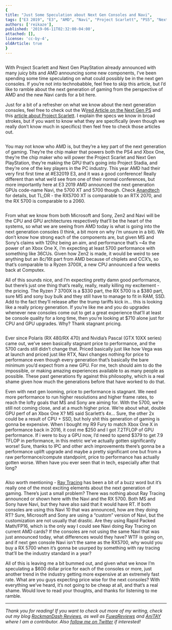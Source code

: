 ```yaml
---
{
title: "Just Some Speculation about Next Gen Consoles and Navi",
tags: ["E3 2019", "E3", "AMD", "Navi", "Project Scarlett", "PS5", "Next Gen", "Next Gen Playstation", "Rockmandash Rambles"],
authors: ['reikaze'],
published: '2019-06-11T02:32:00-04:00',
attached: [],
license: 'cc-by-4',
oldArticle: true
}
---
```


<div><img alt src="./ohurot03x476ejpkrmoh.jpg"/><p class="sc-77igqf-0 bOfvBY">With Project Scarlett and Next Gen PlayStation already announced with many juicy
  bits and AMD announcing some new components, I’ve been spending some time speculating on what could possibly be in the
  next gen consoles. If you’re not into technobabble, feel free to skip this article, but I’d like to ramble about the
  next generation of gaming from the perspective of AMD and the new Navi cards for a bit here.<br/></p>
<div class="bxm4mm-2 hKBnez js_video-sticky__top-limit"></div>
<div class="bxm4mm-4 fQqUFt">

<div class="bxm4mm-1 gKeXmA js_video-sticky-trigger"></div>
<div class="bxm4mm-0 jRTmst instream-native-video instream-permalink js_video-sticky-target instream-native-video--mobile"></div>
</div>
<div class="bxm4mm-3 eCMXYG js_video-sticky__bottom-limit"></div><p class="sc-77igqf-0 bOfvBY">Just for a bit of a
  refresher on what we know about the next generation consoles, feel free to check out the W<span><a class="sc-1out364-0 hMndXN sc-145m8ut-0 gIacKn js_link" data-ga='[["Embedded Url","External link","https://www.wired.com/story/exclusive-sony-next-gen-console/",{"metric25":1}]]' href="https://www.wired.com/story/exclusive-sony-next-gen-console/" rel="noopener noreferrer" target="_blank">ired Article on the Next Gen PS</a></span>
  and this <span><a class="sc-1out364-0 hMndXN sc-145m8ut-0 gIacKn js_link" data-ga='[["Embedded Url","External link","https://www.gamesradar.com/xbox-project-scarlett-specs/",{"metric25":1}]]' href="https://www.gamesradar.com/xbox-project-scarlett-specs/" rel="noopener noreferrer" target="_blank">article about Project Scarlett</a></span>. I explain the specs we know in
  broad strokes, but if you want to know what they are specifically (even though we really don’t know much in specifics)
  then feel free to check those articles out.</p>
<img alt src="./icyvysifzysvqnmsr26g.jpg"/>
<p class="sc-77igqf-0 bOfvBY">You may not know who AMD is, but they’re a key part of the next generation of
  gaming. They’re the chip maker that powers both the PS4 and Xbox One, they’re the chip maker who will power the
  Project Scarlet and Next Gen PlayStation, they’re making the GPU that’s going into Project Stadia, and they’re one of
  the key players in the PC industry. This year AMD had their very first first time at #E32019 E3, and it was a good
  conference! Really different than what we’d see from one of their normal conferences, but more importantly here at E3
  2019 AMD announced the next generation GPUs code-name Navi, the 5700 XT and 5700 though. Check <span><a class="sc-1out364-0 hMndXN sc-145m8ut-0 gIacKn js_link" data-ga='[["Embedded Url","External link","https://www.anandtech.com/show/14528/amd-announces-radeon-rx-5700-xt-rx-5700-series/",{"metric25":1}]]' href="https://www.anandtech.com/show/14528/amd-announces-radeon-rx-5700-xt-rx-5700-series/" rel="noopener noreferrer" target="_blank">Anandtech</a></span> for details, but TL;DR - the RX5700 XT is comparable to an RTX 2070,
  and the RX 5700 is comparable to a 2060.</p>
<img alt src="./gh0n4tzmeetu3via54nq.jpg"/>
<p class="sc-77igqf-0 bOfvBY"> From what we know from both Microsoft and Sony, Zen2 and Navi will be the CPU and
  GPU architectures respectively that’ll be the heart of the systems, so what we are seeing from AMD today is what is
  going into the next generation consoles (I think, a bit more on why i’m unsure in a bit). We don’t know how strong
  each of the components are, but given MS and Sony’s claims with 120hz being an aim, and performance that’s ~4x the
  power of an Xbox One X, i’m expecting at least 5700 performance with something like 36CUs. Given how Zen2 is made, it
  would be weird to see anything but an 8c/16t part from AMD because of chiplets and CCX’s, so that’s comparable to a
  Ryzen 3700X, a new CPU announced a few weeks back at Computex. </p><p class="sc-77igqf-0 bOfvBY">All of this sounds
  nice, and I’m expecting pretty damn good performance, but there’s just one thing that’s really, really, really killing
  my excitement - the pricing. The Ryzen 7 3700X is a $330 part, the RX 5700 is a $380 part, sure MS and sony buy bulk
  and they still have to manage to fit in RAM, SSD. Add to the fact they’ll release after the trump tariffs kick in...
  this is looking like a really pricey generation. If you’re like me and you do upgrades whenever new consoles come out
  to get a great experience that’ll at least be console quality for a long time, then you’re looking at $710 alone just
  for CPU and GPU upgrades. Why? Thank stagnant pricing.</p>

<img alt src="./mbklmvkm2cix31feyvtn.jpg"/><p class="sc-77igqf-0 bOfvBY"> Ever since Polaris (RX 480/RX 470) and Nvidia’s Pascal (GTX 10XX series) came
  out, we’ve seen basically stagnant price to performance, and the 5700 cards still didn’t change that. Priced basically
  just like how Vega was at launch and priced just like RTX, Navi changes nothing for price to performance even though
  every generation that’s basically the bare minimum you’d expect from a new GPU. For me, tech should aim to do the
  impossible, or making amazing experiences available to as many people as possible. These past generations fly against
  this philosophy, which is a real shame given how much the generations before that have worked to do that. </p>
<p class="sc-77igqf-0 bOfvBY">Even with next gen looming, price to performance is stagnant. We need more
  performance to run higher resolutions and higher frame rates, to reach the lofty goals that MS and Sony are aiming
  for. With the 5700, we’re still not coming close, and at a much higher price. We’re about what, double GPU perf of an
  Xbox One X? MS said Scarlett’s 4x... Sure, the other 2x could be a result of CPU + SSD, but holy shit this generation
  of gaming is gonna be expensive. When I bought my R9 Fury to match Xbox One X in performance back in 2016, it cost me
  $250 and I got 7.2TFLOP of GPU performance. If i were to buy a GPU now, I’d need to spend $379 to get 7.9 TFLOP in
  performance, in this metric we’ve actually gotten significantly worse! Sure, thanks to IPC and other arch improvements
  there’s gonna be a performance uplift upgrade and maybe a pretty significant one but from a raw performance/compute
  standpoint, price to performance has actually gotten worse. When have you ever seen that in tech, especially after
  that long?</p>
<img alt src="./msgyj6lilzdevactjike.png"/>
<p class="sc-77igqf-0 bOfvBY">Also worth mentioning - <span><a class="sc-1out364-0 hMndXN sc-145m8ut-0 gIacKn js_link" data-ga='[["Embedded Url","External link","https://tay.kinja.com/geforce-rtx-and-the-fight-for-the-future-of-gaming-1828278103",{"metric25":1}]]' href="https://tay.kinja.com/geforce-rtx-and-the-fight-for-the-future-of-gaming-1828278103" rel="noopener noreferrer" target="_blank">Ray Tracing</a></span> has been a bit of a buzz word but it’s really one of the most
  exciting elements about the next generation of gaming. There’s just a small problem? There was nothing about Ray
  Tracing announced or shown here with the Navi and the RX 5700. Both MS and Sony have Navi, but they have also said
  that it would have RT. If both consoles are using this Navi 10 that was announced, how are they doing RT? Sure,
  Microsoft and Sony are using a “custom” version of Navi, but the customization are not usually that drastic. Are they
  using Rapid Packed Math/FP16, which is the only way I could see Navi doing Ray Tracing on current AMD cards? If the
  consoles are not using the same Navi that was just announced today, what differences would they have? WTF is going on,
  and if next gen console Navi isn’t the same as the RX5700, why would you buy a RX 5700 when it’s gonna be usurped by
  something with ray tracing that’ll be the industry standard in a year?</p><p class="sc-77igqf-0 bOfvBY">All of this is
  leaving me a bit bummed out, and given what we know I’m speculating a $600 dollar price for each of the consoles or
  more, just another trend in the industry getting more expensive at an extremely fast rate. What are you guys expecting
  price wise for the next consoles? With everything we’ve heard, it’s not going to be cheap at all, and that’s a real
  shame. Would love to read your thoughts, and thanks for listening to me ramble. </p>

<hr class="gcp5ez-0 hKlTiw"/><p class="sc-77igqf-0 bOfvBY"><em>Thank you for reading! If you want to check out more of my
  writing, check out my blog </em><span><a class="sc-1out364-0 hMndXN sc-145m8ut-0 gIacKn js_link" data-ga='[["Embedded Url","External link","https://rockmandash12.kinja.com/",{"metric25":1}]]' href="https://rockmandash12.kinja.com/" rel="noopener noreferrer" target="_blank"><em>RockmanDash Reviews</em></a></span><em>, as
  well as </em><span><a class="sc-1out364-0 hMndXN sc-145m8ut-0 gIacKn js_link" data-ga='[["Embedded Url","External link","https://fuwanovel.net/reviews-hub/",{"metric25":1}]]' href="https://fuwanovel.net/reviews-hub/" rel="noopener noreferrer" target="_blank"><em>FuwaReviews</em></a></span><em>
  and </em><span><a class="sc-1out364-0 hMndXN sc-145m8ut-0 gIacKn js_link" data-ga='[["Embedded Url","External link","http://anitay.kinja.com/#_ga=2.29830716.283022684.1516595779-1252363867.1516472140",{"metric25":1}]]' href="http://anitay.kinja.com/#_ga=2.29830716.283022684.1516595779-1252363867.1516472140" rel="noopener noreferrer" target="_blank"><em>AniTAY</em></a></span><em> where I am a contributor.
  Also </em><span><a class="sc-1out364-0 hMndXN sc-145m8ut-0 gIacKn js_link" data-ga='[["Embedded Url","External link","https://twitter.com/RockmanDash12",{"metric25":1}]]' href="https://twitter.com/RockmanDash12" rel="noopener noreferrer" target="_blank"><em>follow me on Twitter</em></a></span><em>
  if interested!</em></p>
</div>